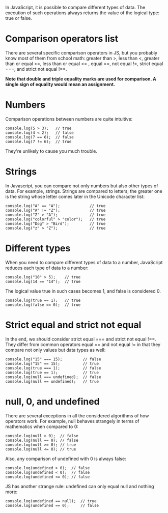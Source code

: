 In JavaScript, it is possible to compare different types of data. The execution of such operations always returns the value of the logical type: true or false.

# Comparison operators list
There are several specific comparison operators in JS, but you probably know most of them from school math: greater than >, less than <, greater than or equal >=, less than or equal <= , equal ==, not equal !=, strict equal ===, and strict not equal !==.

**Note that double and triple equality marks are used for comparison. A single sign of equality would mean an assignment.**

# Numbers
Comparison operations between numbers are quite intuitive:
```
console.log(5 > 3);   // true
console.log(4 < 2);   // false
console.log(7 == 6);  // false
console.log(7 != 6);  // true
```
They're unlikely to cause you much trouble.

# Strings
In Javascript, you can compare not only numbers but also other types of data. For example, strings. Strings are compared to letters; the greater one is the string whose letter comes later in the Unicode character list:
```
console.log("A" == "A");             // true
console.log("A" != "Z");             // true
console.log("Z" > "A");              // true
console.log("colorful" > "color");   // true
console.log("Dog" > "Bird");         // true
console.log("z" > "Z");              // true
```

# Different types
When you need to compare different types of data to a number, JavaScript reduces each type of data to a number:
```
console.log("10" > 5);    // true
console.log(14 == "14");  // true
```
The logical value true in such cases becomes 1, and false is considered 0.
```
console.log(true == 1);   // true
console.log(false == 0);  // true
```

# Strict equal and strict not equal
In the end, we should consider strict equal === and strict not equal !==. They differ from common operators equal == and not equal != in that they compare not only values but data types as well:
```
console.log("15" === 15);         // false
console.log("15" == 15);          // true 
console.log(true === 1);          // false
console.log(true == 1);           // true
console.log(null === undefined);  // false
console.log(null == undefined);   // true 
```
# null, 0, and undefined
There are several exceptions in all the considered algorithms of how operators work. For example, null behaves strangely in terms of mathematics when compared to 0:
```
console.log(null > 0);  // false
console.log(null == 0); // false
console.log(null >= 0); // true
console.log(null <= 0); // true
```
Also, any comparison of undefined with 0 is always false:
```
console.log(undefined > 0);  // false
console.log(undefined < 0);  // false
console.log(undefined <= 0); // false
```
JS has another strange rule: undefined can only equal null and nothing more:
```
console.log(undefined == null);  // true 
console.log(undefined == 0);     // false
```
